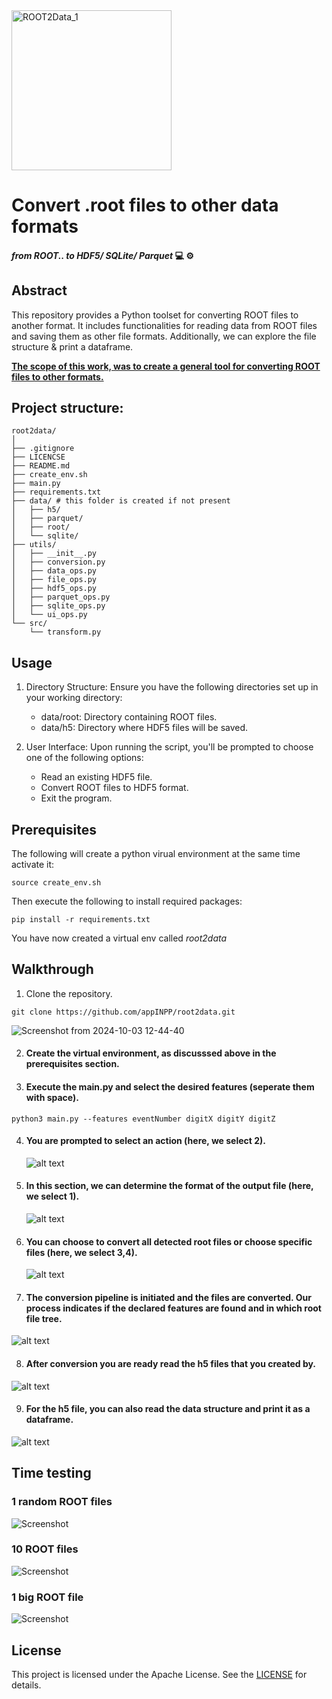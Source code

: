 <img width="256" alt="ROOT2Data_1" src="https://github.com/user-attachments/assets/5a104cd6-f1b6-4096-adde-716d1459ffcf"> 

# Convert .root files to other data formats 
#### *from ROOT..  to HDF5/ SQLite/ Parquet*  💻 ⚙️

## Abstract

This repository provides a Python toolset for converting ROOT files to another format. 
It includes functionalities for reading data from ROOT files and saving them as other file formats.
Additionally, we can explore the file structure & print a dataframe. 

**<ins>The scope of this work, was to create a general tool for converting ROOT files to other formats.</ins>**

## Project structure:

```
root2data/
│
├── .gitignore
├── LICENCSE
├── README.md
├── create_env.sh
├── main.py
├── requirements.txt
├── data/ # this folder is created if not present
│   ├── h5/
│   ├── parquet/
│   ├── root/
│   └── sqlite/
├── utils/
│   ├── __init__.py 
│   ├── conversion.py
│   ├── data_ops.py
│   ├── file_ops.py
│   ├── hdf5_ops.py
│   ├── parquet_ops.py
│   ├── sqlite_ops.py
│   └── ui_ops.py
└── src/
    └── transform.py

```
## Usage

1) Directory Structure: Ensure you have the following directories set up in your working directory:
    - data/root: Directory containing ROOT files.
    - data/h5: Directory where HDF5 files will be saved.
    
2) User Interface: Upon running the script, you'll be prompted to choose one of the following options:
    - Read an existing HDF5 file.
    - Convert ROOT files to HDF5 format.
    - Exit the program.

## Prerequisites

The following will create a python virual environment at the same time activate it:

```
source create_env.sh
```

Then execute the following to install required packages:
```
pip install -r requirements.txt
```
You have now created a virtual env called *root2data*

## Walkthrough

1. Clone the repository.
```
git clone https://github.com/appINPP/root2data.git
```
![Screenshot from 2024-10-03 12-44-40](https://github.com/user-attachments/assets/985c0d09-75a7-4035-9125-296ebd91a448)

2. #### Create the virtual environment, as discusssed above in the prerequisites section.

3. #### Execute the main.py and select the desired features (**seperate them with space**).
```
python3 main.py --features eventNumber digitX digitY digitZ
```

4. #### You are prompted to select an action (here, we select 2).
   
   ![alt text](/images/root2data1.png)

5. #### In this section, we can determine the format of the output file (here, we select 1).
   
   ![alt text](/images/root2data2.png)
   
6. #### You can choose to convert all detected root files or choose specific files (here, we select 3,4).
   
   ![alt text](/images/root2data3.png)

7.  #### The conversion pipeline is initiated and the files are converted. Our process indicates if the declared features are found and in which root file tree.
   
   ![alt text](/images/root2data4.png)

8.  #### After conversion you are ready read the h5 files that you created by.
   
  ![alt text](/images/root2data5.png)
  
9. #### For the h5 file, you can also read the data structure and print it as a dataframe.
   
  ![alt text](/images/root2data6.png)
  


## Time testing

### 1 random ROOT files
![Screenshot](./images/onefile.png)

### 10 ROOT files
![Screenshot](./images/10file.png)

### 1 big ROOT file
![Screenshot](./images/bigfile.png)

## License

This project is licensed under the Apache License. See the [LICENSE](https://github.com/appINPP/root2data/blob/main/LICENSE) for details.

